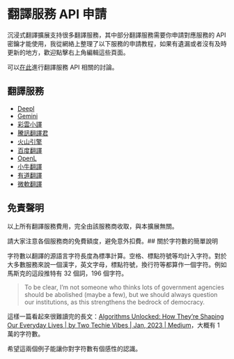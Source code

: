 # 翻譯服務 API 申請

沉浸式翻譯擴展支持很多翻譯服務，其中部分翻譯服務需要你申請對應服務的 API 密鑰才能使用，我從網絡上整理了以下服務的申請教程，如果有遺漏或者沒有及時更新的地方，歡迎點擊右上角編輯這些頁面。

可以[在此](https://github.com/immersive-translate/immersive-translate/issues/137)進行翻譯服務 API 相關的討論。

## 翻譯服務

- [Deepl](./services/deepL.md)
- [Gemini](./services/gemini.md)
- [彩雲小譯](./services/caiyun.md)
- [騰訊翻譯君](./services/tencent.md)
- [火山引擎](./services/volcano.md)
- [百度翻譯](./services/baidu.md)
- [OpenL](./services/openL.md)
- [小牛翻譯](./services/niu.md)
- [有道翻譯](./services/youdao.md)
- [微軟翻譯](./services/azure.md)

## 免責聲明

以上所有翻譯服務費用，完全由該服務商收取，與本擴展無關。

請大家注意各個服務商的免費額度，避免意外扣費。## 關於字符數的簡單說明

字符數以翻譯的源語言字符長度為標準計算。空格、標點符號等均計入字符。對於大多數服務來說一個漢字，英文字母，標點符號，換行符等都算作一個字符。例如馬斯克的這段推特有 32 個詞，196 個字符。

> To be clear, I’m not someone who thinks lots of government agencies should be abolished (maybe a few), but we should always question our institutions, as this strengthens the bedrock of democracy.

這樣一篇看起來很難讀完的長文：[Algorithms Unlocked: How They’re Shaping Our Everyday Lives | by Two Techie Vibes | Jan, 2023 | Medium](https://twotechievibes.medium.com/algorithms-unlocked-how-theyre-shaping-our-everyday-lives-6261fa1dbad)，大概有 1 萬的字符數。

希望這兩個例子能讓你對字符數有個感性的認識。